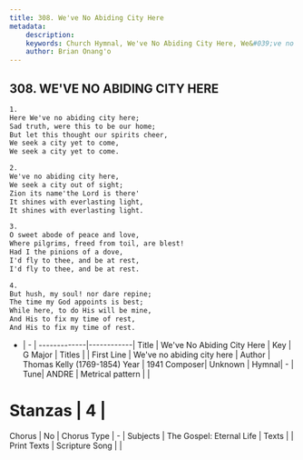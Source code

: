 ```yaml
---
title: 308. We've No Abiding City Here
metadata:
    description: 
    keywords: Church Hymnal, We've No Abiding City Here, We&#039;ve no abiding city here, 
    author: Brian Onang'o
---
```



## 308. WE'VE NO ABIDING CITY HERE

```txt
1.
Here We've no abiding city here; 
Sad truth, were this to be our home; 
But let this thought our spirits cheer, 
We seek a city yet to come, 
We seek a city yet to come. 

2.
We've no abiding city here, 
We seek a city out of sight; 
Zion its name'the Lord is there' 
It shines with everlasting light, 
It shines with everlasting light. 

3.
O sweet abode of peace and love, 
Where pilgrims, freed from toil, are blest! 
Had I the pinions of a dove, 
I'd fly to thee, and be at rest, 
I'd fly to thee, and be at rest. 

4.
But hush, my soul! nor dare repine; 
The time my God appoints is best; 
While here, to do His will be mine, 
And His to fix my time of rest, 
And His to fix my time of rest.
```

- |   -  |
-------------|------------|
Title | We've No Abiding City Here |
Key | G Major |
Titles |  |
First Line | We&#039;ve no abiding city here |
Author | Thomas Kelly (1769-1854)
Year | 1941
Composer| Unknown |
Hymnal|  - |
Tune| ANDRE |
Metrical pattern | |
# Stanzas | 4 |
Chorus | No |
Chorus Type | - |
Subjects | The Gospel: Eternal Life |
Texts |  |
Print Texts | 
Scripture Song |  |
  
